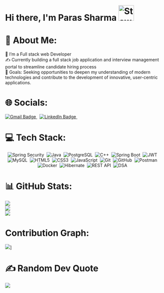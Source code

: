 <h1>
  <span>Hi there, I'm Paras Sharma</span>
  <img src="https://media1.giphy.com/media/v1.Y2lkPTc5MGI3NjExN2JjdW1rbWl1cWswbWRlYjN1cXMwYTF2djlyZHRsc3UwNm9tcWpvaiZlcD12MV9pbnRlcm5hbF9naWZfYnlfaWQmY3Q9Zw/3o6ZtaiPZNzrmRQ6YM/giphy.gif" width="50px" alt="Stewie Griffin saying hello" />
</h1>

# 💫 About Me:

🌱 I’m a Full stack web Developer<br>
✍️ Currently building a full stack job application and interview management portal to streamline candidate hiring process<br>
🥅 Goals: Seeking opportunities to deepen my understanding of modern technologies and contribute to the development of innovative, user-centric applications.


# 🌐 Socials:

<div>
    <a href="mailto:parassharma8890@gmail.com">
    <img src="https://img.shields.io/badge/Gmail-D14836?style=for-the-badge&logo=gmail&logoColor=white" alt="Gmail Badge"/>
  </a>
  &nbsp;
    <a href="https://www.linkedin.com/in/paras-sharma-514a8426a/">
        <img src="https://img.shields.io/badge/LinkedIn-%230077B5.svg?style=for-the-badge&logo=linkedin&logoColor=white" alt="LinkedIn Badge"/>
    </a>
    &nbsp;
</div>

# 💻 Tech Stack:

<div align="center">
    <img src="https://img.shields.io/badge/Spring%20Security-6DB33F.svg?style=for-the-badge&logo=spring-security&logoColor=white" title="Spring Security" alt="Spring Security"/>&nbsp;
    <img src="https://img.shields.io/badge/Java-%23ED8B00.svg?style=for-the-badge&logo=java&logoColor=white" title="Java" alt="Java"/>&nbsp;
    <img src="https://img.shields.io/badge/PostgreSQL-%23316192.svg?style=for-the-badge&logo=postgresql&logoColor=white" title="PostgreSQL" alt="PostgreSQL"/>&nbsp;
    <img src="https://img.shields.io/badge/C++-%2300599C.svg?style=for-the-badge&logo=c%2B%2B&logoColor=white" title="C++" alt="C++"/>&nbsp;
    <img src="https://img.shields.io/badge/Spring%20Boot-%236DB33F.svg?style=for-the-badge&logo=springboot&logoColor=white" title="Spring Boot" alt="Spring Boot"/>&nbsp;
    <img src="https://img.shields.io/badge/JWT-%23000000.svg?style=for-the-badge&logo=jsonwebtokens&logoColor=white" title="JWT" alt="JWT"/>&nbsp;
    <img src="https://img.shields.io/badge/MySQL-4479A1.svg?style=for-the-badge&logo=mysql&logoColor=white" title="MySQL" alt="MySQL"/>&nbsp;
    <img src="https://img.shields.io/badge/HTML5-%23E34F26.svg?style=for-the-badge&logo=html5&logoColor=white" title="HTML5" alt="HTML5"/>&nbsp;
    <img src="https://img.shields.io/badge/CSS3-%231572B6.svg?style=for-the-badge&logo=css3&logoColor=white" title="CSS3" alt="CSS3"/>&nbsp;
    <img src="https://img.shields.io/badge/JavaScript-%23323330.svg?style=for-the-badge&logo=javascript&logoColor=%23F7DF1E" title="JavaScript" alt="JavaScript"/>&nbsp;
    <img src="https://img.shields.io/badge/Git-%23F05032.svg?style=for-the-badge&logo=git&logoColor=white" title="Git" alt="Git"/>&nbsp;
    <img src="https://img.shields.io/badge/GitHub-%23121011.svg?style=for-the-badge&logo=github&logoColor=white" title="GitHub" alt="GitHub"/>&nbsp;
    <img src="https://img.shields.io/badge/Postman-FF6C37.svg?style=for-the-badge&logo=postman&logoColor=white" title="Postman" alt="Postman"/>&nbsp;
    <img src="https://img.shields.io/badge/Docker-2496ED.svg?style=for-the-badge&logo=docker&logoColor=white" title="Docker" alt="Docker"/>&nbsp;
    <img src="https://img.shields.io/badge/Hibernate-59666C.svg?style=for-the-badge&logo=hibernate&logoColor=white" title="Hibernate" alt="Hibernate"/>&nbsp;
    <img src="https://img.shields.io/badge/REST%20API-%23000000.svg?style=for-the-badge&logo=flask&logoColor=white" title="REST API" alt="REST API"/>&nbsp;
    <img src="https://img.shields.io/badge/DSA-%234285F4.svg?style=for-the-badge&logo=leetcode&logoColor=white" title="DSA" alt="DSA"/>&nbsp;
</div>


# 📊 GitHub Stats:

![](https://github-readme-stats.vercel.app/api?username=CaptainUnderpants14&theme=radical&hide_border=false&include_all_commits=false&count_private=false)<br/>
![](https://github-readme-streak-stats.herokuapp.com/?user=CaptainUnderpants14&theme=radical&hide_border=false)<br/>
![](https://github-readme-stats.vercel.app/api/top-langs/?username=CaptainUnderpants14&theme=radical&hide_border=false&include_all_commits=false&count_private=false&layout=compact)


# Contribution Graph:

![](https://github-readme-activity-graph.vercel.app/graph?username=CaptainUnderpants14&theme=react-dark)]


# ✍️ Random Dev Quote

![](https://quotes-github-readme.vercel.app/api?type=horizontal&theme=radical)
